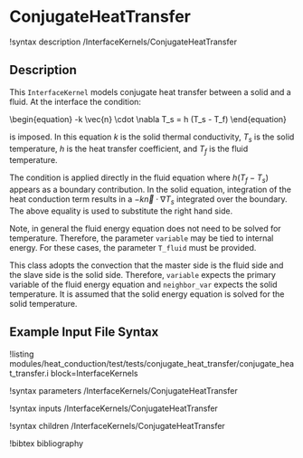 # ConjugateHeatTransfer

!syntax description /InterfaceKernels/ConjugateHeatTransfer

## Description

This `InterfaceKernel` models conjugate heat transfer between a solid and a fluid.
At the interface the condition:

\begin{equation}
  -k \vec{n} \cdot \nabla T_s = h (T_s - T_f)
\end{equation}

is imposed. In this equation $k$ is the solid thermal conductivity, $T_s$ is the solid
temperature, $h$ is the heat transfer coefficient, and $T_f$ is the fluid temperature.

The condition is applied directly in the fluid equation where $h (T_f - T_s)$ appears as
a boundary contribution. In the solid equation, integration of the heat conduction term
results in a $-k \vec{n} \cdot \nabla T_s$ integrated over the boundary. The above equality
is used to substitute the right hand side.

Note, in general the fluid energy equation does not need to be solved for temperature.
Therefore, the parameter `variable` may be tied to internal energy. For these cases, the
parameter `T_fluid` must be provided.

This class adopts the convection that the master side is the fluid side and the slave side
is the solid side. Therefore, `variable` expects the primary variable of the fluid energy
equation and `neighbor_var` expects the solid temperature. It is assumed that the solid energy
equation is solved for the solid temperature.

## Example Input File Syntax

!listing modules/heat_conduction/test/tests/conjugate_heat_transfer/conjugate_heat_transfer.i
 block=InterfaceKernels

!syntax parameters /InterfaceKernels/ConjugateHeatTransfer

!syntax inputs /InterfaceKernels/ConjugateHeatTransfer

!syntax children /InterfaceKernels/ConjugateHeatTransfer

!bibtex bibliography
